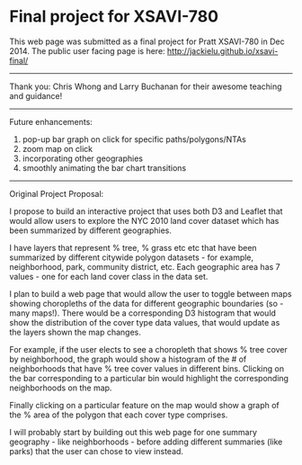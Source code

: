 
Final project for XSAVI-780
=========================

This web page was submitted as a final project for Pratt XSAVI-780 in Dec 2014.  The public user facing page is here: http://jackielu.github.io/xsavi-final/


-------------------------

Thank you:  Chris Whong and Larry Buchanan for their awesome teaching and guidance!  

-------------------------




Future enhancements:
1) pop-up bar graph on click for specific paths/polygons/NTAs
2) zoom map on click
3) incorporating other geographies
4) smoothly animating the bar chart transitions




-------------------------
Original Project Proposal:

I propose to build an interactive project that uses both D3 and Leaflet that would allow users to  explore the NYC 2010 land cover dataset which has been summarized by different geographies.

I have layers that represent % tree, % grass etc etc that have been summarized by different citywide polygon datasets - for example, neighborhood, park, community district, etc. Each geographic area has 7 values - one for each land cover class in the data set.

I plan to build a web page that would allow the user to toggle between maps showing choropleths of the data for different geographic boundaries (so - many maps!).  There would be a corresponding D3 histogram that would show the distribution of the cover type data values, that would update as the layers shown the map changes. 

For example, if the user elects to see a choropleth that shows % tree cover by neighborhood, the graph would show a histogram of the # of neighborhoods that have % tree cover values in different bins.  Clicking on the bar corresponding to a particular bin would highlight the corresponding neighborhoods on the map.

Finally clicking on a particular feature on the map would show a graph of the % area of the polygon that each cover type comprises.

I will probably start by building out this web page for one summary geography - like neighborhoods - before adding different summaries (like parks) that the user can chose to view instead.
